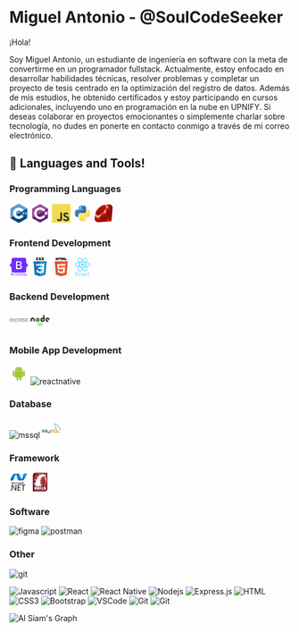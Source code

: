 # Miguel Antonio - @SoulCodeSeeker
¡Hola!

Soy Miguel Antonio, un estudiante de ingeniería en software con la meta de convertirme en un programador fullstack. Actualmente, estoy enfocado en desarrollar habilidades técnicas, resolver problemas y completar un proyecto de tesis centrado en la optimización del registro de datos. Además de mis estudios, he obtenido certificados y estoy participando en cursos adicionales, incluyendo uno en programación en la nube en UPNIFY. Si deseas colaborar en proyectos emocionantes o simplemente charlar sobre tecnología, no dudes en ponerte en contacto conmigo a través de mi correo electrónico.

## 🧰 Languages and Tools!
### Programming Languages
  <img src="https://raw.githubusercontent.com/devicons/devicon/master/icons/cplusplus/cplusplus-original.svg" alt="cplusplus" width="34" height="34"/>
  <img src="https://raw.githubusercontent.com/devicons/devicon/master/icons/csharp/csharp-original.svg" alt="csharp" width="34" height="34"/>
  <img src="https://raw.githubusercontent.com/devicons/devicon/master/icons/javascript/javascript-original.svg" alt="javascript" width="34" height="34"/>
  <img src="https://raw.githubusercontent.com/devicons/devicon/master/icons/python/python-original.svg" alt="python" width="34" height="34"/>
  <img src="https://raw.githubusercontent.com/devicons/devicon/master/icons/ruby/ruby-original.svg" alt="ruby" width="34" height="34"/>

### Frontend Development
  <img src="https://raw.githubusercontent.com/devicons/devicon/master/icons/bootstrap/bootstrap-plain-wordmark.svg" alt="bootstrap" width="34" height="34"/>
  <img src="https://raw.githubusercontent.com/devicons/devicon/master/icons/css3/css3-original-wordmark.svg" alt="css3" width="34" height="34"/>
  <img src="https://raw.githubusercontent.com/devicons/devicon/master/icons/html5/html5-original-wordmark.svg" alt="html5" width="34" height="34"/>
  <img src="https://raw.githubusercontent.com/devicons/devicon/master/icons/react/react-original-wordmark.svg" alt="react" width="34" height="34"/>

### Backend Development
  <img src="https://raw.githubusercontent.com/devicons/devicon/master/icons/express/express-original-wordmark.svg" alt="express" width="34" height="34"/>
  <img src="https://raw.githubusercontent.com/devicons/devicon/master/icons/nodejs/nodejs-original-wordmark.svg" alt="nodejs" width="34" height="34"/>

### Mobile App Development
  <img src="https://raw.githubusercontent.com/devicons/devicon/master/icons/android/android-original-wordmark.svg" alt="android" width="34" height="34"/>
  <img src="https://reactnative.dev/img/header_logo.svg" alt="reactnative" width="34" height="34"/>

### Database
  <img src="https://www.svgrepo.com/show/303229/microsoft-sql-server-logo.svg" alt="mssql" width="34" height="34"/>
  <img src="https://raw.githubusercontent.com/devicons/devicon/master/icons/mysql/mysql-original-wordmark.svg" alt="mysql" width="34" height="34"/>

### Framework
  <img src="https://raw.githubusercontent.com/devicons/devicon/master/icons/dot-net/dot-net-original-wordmark.svg" alt="dotnet" width="34" height="34"/>
  <img src="https://raw.githubusercontent.com/devicons/devicon/master/icons/rails/rails-original-wordmark.svg" alt="rails" width="34" height="34"/>

### Software
  <img src="https://www.vectorlogo.zone/logos/figma/figma-icon.svg" alt="figma" width="34" height="34"/>
  <img src="https://www.vectorlogo.zone/logos/getpostman/getpostman-icon.svg" alt="postman" width="34" height="34"/>

### Other
  <img src="https://www.vectorlogo.zone/logos/git-scm/git-scm-icon.svg" alt="git" width="34" height="34"/>

![Javascript](https://img.shields.io/badge/Javascript-F0DB4F?style=for-the-badge&labelColor=black&logo=javascript&logoColor=F0DB4F)
![React](https://img.shields.io/badge/-React-61DBFB?style=for-the-badge&labelColor=black&logo=react&logoColor=61DBFB)
![React Native](https://img.shields.io/badge/React_Native-20232A?style=for-the-badge&logo=react&logoColor=61DAFB)
![Nodejs](https://img.shields.io/badge/Nodejs-3C873A?style=for-the-badge&labelColor=black&logo=node.js&logoColor=3C873A)
![Express.js](https://img.shields.io/badge/Express.js-000000?style=for-the-badge&logo=express&logoColor=white)
![HTML](https://img.shields.io/badge/HTML5-E34F26?style=for-the-badge&logo=html5&logoColor=white)
![CSS3](https://img.shields.io/badge/CSS3-1572B6?style=for-the-badge&logo=css3&logoColor=white)
![Bootstrap](https://img.shields.io/badge/Bootstrap-563D7C?style=for-the-badge&logo=bootstrap&logoColor=white)
![VSCode](https://img.shields.io/badge/Visual_Studio-0078d7?style=for-the-badge&logo=visual%20studio&logoColor=white)
![Git](https://img.shields.io/badge/Git-F05032?style=for-the-badge&logo=git&logoColor=white)
![Git]([https://img.shields.io/badge/Git-F05032?style=for-the-badge&logo=git&logoColor=white](https://raw.githubusercontent.com/devicons/devicon/master/icons/cplusplus/cplusplus-original.svg))


![Al Siam's Graph](https://github-readme-activity-graph.vercel.app/graph?username=Miguel-Antonio-Martinez-Jimenez_title=Al%20Siam's%20GitHub%20Activity%20Graph&bg_color=0D1117&color=7F3FBF&line=7F3FBF&point=7F3FBF&area_color=FFFFFF&title_color=FFFFFF&area=true)
